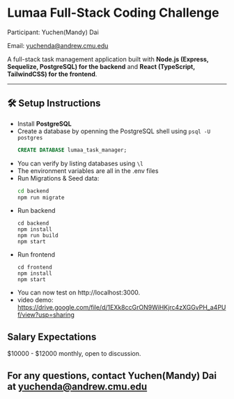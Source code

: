 # Lumaa Full-Stack Coding Challenge

Participant: Yuchen(Mandy) Dai

Email: yuchenda@andrew.cmu.edu

A full-stack task management application built with **Node.js (Express, Sequelize, PostgreSQL) for the backend** and **React (TypeScript, TailwindCSS) for the frontend**.

---

## 🛠 Setup Instructions

- Install **PostgreSQL**
- Create a database by openning the PostgreSQL shell using ```psql -U postgres```
  ```sql
  CREATE DATABASE lumaa_task_manager;
  ```
- You can verify by listing databases using ```\l```
- The environment variables are all in the .env files
- Run Migrations & Seed data:
  ```bash
  cd backend
  npm run migrate
  ```
- Run backend
  ```
  cd backend
  npm install
  npm run build
  npm start
  ```
- Run frontend
  ```
  cd frontend
  npm install
  npm start
  ```
- You can now test on http://localhost:3000.
- video demo: https://drive.google.com/file/d/1EXk8ccGrON9WiHKjrc4zXGGvPH_a4PUf/view?usp=sharing

## Salary Expectations
$10000 - $12000 monthly, open to discussion.

## For any questions, contact Yuchen(Mandy) Dai at yuchenda@andrew.cmu.edu

